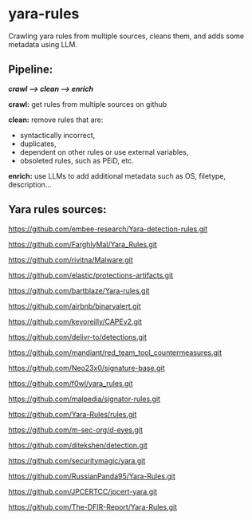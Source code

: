 # yara-rules

Crawling yara rules from multiple sources, cleans them, and adds some metadata using LLM.

## Pipeline:

***crawl --> clean --> enrich***

**crawl:** get rules from multiple sources on github

**clean:** remove rules that are:
- syntactically incorrect,
- duplicates,
- dependent on other rules or use external variables,
- obsoleted rules, such as PEiD, etc.

**enrich:** use LLMs to add additional metadata such as OS, filetype, description...

## Yara rules sources:

https://github.com/embee-research/Yara-detection-rules.git

https://github.com/FarghlyMal/Yara_Rules.git

https://github.com/rivitna/Malware.git

https://github.com/elastic/protections-artifacts.git

https://github.com/bartblaze/Yara-rules.git

https://github.com/airbnb/binaryalert.git

https://github.com/kevoreilly/CAPEv2.git

https://github.com/delivr-to/detections.git

https://github.com/mandiant/red_team_tool_countermeasures.git

https://github.com/Neo23x0/signature-base.git

https://github.com/f0wl/yara_rules.git

https://github.com/malpedia/signator-rules.git

https://github.com/Yara-Rules/rules.git

https://github.com/m-sec-org/d-eyes.git

https://github.com/ditekshen/detection.git

https://github.com/securitymagic/yara.git

https://github.com/RussianPanda95/Yara-Rules.git

https://github.com/JPCERTCC/jpcert-yara.git

https://github.com/The-DFIR-Report/Yara-Rules.git
